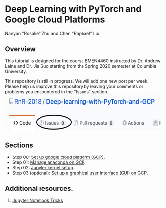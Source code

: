 # Deep Learning with PyTorch and Google Cloud Platforms
Nanyan "Rosalie" Zhu and Chen "Raphael" Liu

## Overview
This tutorial is designed for the course BMEN4460 instructed by Dr. Andrew Laine and Dr. Jia Guo starting from the Spring 2020 semester at Columbia University.</br>

This repository is still in progress. We will add one new post per week. Please help us improve this repository by leaving your comments or problems you encountered in the "Issues" section.
<img src="/Images/issues_button.png" alt="GCP_console" width="600px" height="120px">

## Sections
- Step 00: [Set up google cloud platform (GCP)](https://github.com/RnR-2018/Deep-learning-with-PyTorch-and-GCP/tree/master/Step00_set_up_GCP).
- Step 01: [Manage anaconda on GCP](https://github.com/RnR-2018/Deep-learning-with-PyTorch-and-GCP/tree/master/Step01_manage_anaconda_on_GCP).
- Step 02: [Jupyter kernel setup](https://github.com/RnR-2018/Deep-learning-with-PyTorch-and-GCP/tree/master/Step02_Jupyter_lab).
- Step 03 (optional): [Set up a graphical user interface (GUI) on GCP](https://github.com/RnR-2018/Deep-learning-with-PyTorch-and-GCP/tree/master/Step03_GUI_setup%20(optional)).

## Additional resources.
1. [Jupyter Notebook Tricks](https://www.dataquest.io/blog/jupyter-notebook-tips-tricks-shortcuts/)


